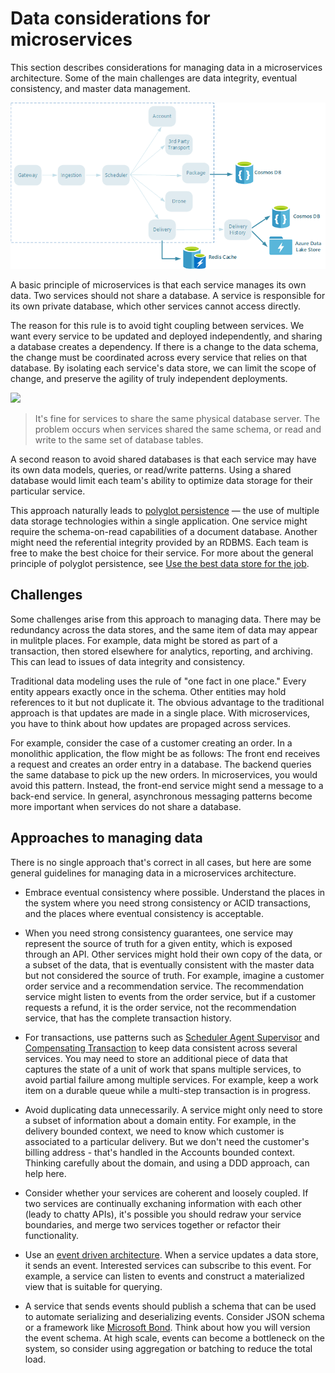 # Data considerations for microservices

This section describes considerations for managing data in a microservices architecture. Some of the main challenges are data integrity, eventual consistency, and master data management.

![](./images/data-considerations.png)

A basic principle of microservices is that each service manages its own data. Two services should not share a database. A service is responsible for its own private database, which other services cannot access directly.

The reason for this rule is to avoid tight coupling between services. We want every service to be updated and deployed independently, and sharing a database creates a dependency. If there is a change to the data schema, the change must be coordinated across every service that relies on that database. By isolating each service's data store, we can limit the scope of change, and preserve the agility of truly independent deployments.

![](../guide/architecture-styles/images/cqrs-microservices-wrong.png)

> It's fine for services to share the same physical database server. The problem occurs when services shared the same schema, or read and write to the same set of database tables.

A second reason to avoid shared databases is that each service may have its own data models, queries, or read/write patterns. Using a shared database would limit each team's ability to optimize data storage for their particular service. 

This approach naturally leads to [polyglot persistence](https://martinfowler.com/bliki/PolyglotPersistence.html) &mdash; the use of multiple data storage technologies within a single application. One service might require the schema-on-read capabilities of a document database. Another might need the referential integrity provided by an RDBMS. Each team is free to make the best choice for their service. For more about the general principle of polyglot persistence, see [Use the best data store for the job](../guide/design-principles/use-the-best-data-store.md). 

## Challenges

Some challenges arise from this approach to managing data. There may be redundancy across the data stores, and the same item of data may appear in mulitple places. For example, data might be stored as part of a transaction, then stored elsewhere for analytics, reporting, and archiving. This can lead to issues of data integrity and consistency. 

Traditional data modeling uses the rule of "one fact in one place." Every entity appears exactly once in the schema. Other entities may hold references to it but not duplicate it. The obvious advantage to the traditional approach is that updates are made in a single place. With microservices, you have to think about how updates are propaged across services. 

For example, consider the case of a customer creating an order. In a monolithic application, the flow might be as follows: The front end receives a request and creates an order entry in a database. The backend queries the same database to pick up the new orders. In microservices, you would avoid this pattern. Instead, the front-end service might send a message to a back-end service. In general, asynchronous messaging patterns become more important when services do not share a database.

## Approaches to managing data

There is no single approach that's correct in all cases, but here are some general guidelines for managing data in a microservices architecture.

- Embrace eventual consistency where possible. Understand the places in the system where you need strong consistency or ACID transactions, and the places where eventual consistency is acceptable.

- When you need strong consistency guarantees, one service may represent the source of truth for a given entity, which is exposed through an API. Other services might hold their own copy of the data, or a subset of the data, that is eventually consistent with the master data but not considered the source of truth. For example, imagine a customer order service and a recommendation service. The recommendation service might listen to events from the order service, but if a customer requests a refund, it is the order service, not the recommendation service, that has the complete transaction history.

- For transactions, use patterns such as [Scheduler Agent Supervisor](../patterns/scheduler-agent-supervisor.md) and [Compensating Transaction](../patterns/compensating-transaction.md) to keep data consistent across several services.  You may need to store an additional piece of data that captures the state of a unit of work that spans multiple services, to avoid partial failure among multiple services. For example, keep a work item on a durable queue while a multi-step transaction is in progress. 

- Avoid duplicating data unnecessarily. A service might only need to store a subset of information about a domain entity. For example, in the delivery bounded context, we need to know which customer is associated to a particular delivery. But we don't need the customer's billing address - that's handled in the Accounts bounded context. Thinking carefully about the domain, and using a DDD approach, can help here. 

- Consider whether your services are coherent and loosely coupled. If two services are continually exchaning information with each other (leady to chatty APIs), it's possible you should redraw your service boundaries, and merge two services together or refactor their functionality.

- Use an [event driven architecture](../guide/architecture-styles/event-driven.md). When a service updates a data store, it sends an event. Interested services can subscribe to this event. For example, a service can listen to events and construct a materialized view that is suitable for querying.

- A service that sends events should publish a schema that can be used to automate serializing and deserializing events. Consider JSON schema or a framework like [Microsoft Bond](https://github.com/Microsoft/bond). Think about how you will version the event schema. At high scale, events can become a bottleneck on the system, so consider using aggregation or batching to reduce the total load. 





